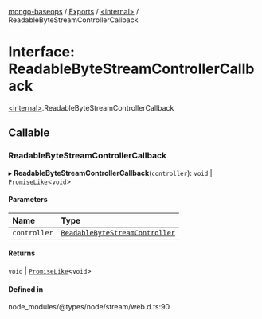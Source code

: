 [mongo-baseops](../README.md) / [Exports](../modules.md) / [\<internal\>](../modules/internal_.md) / ReadableByteStreamControllerCallback

# Interface: ReadableByteStreamControllerCallback

[\<internal\>](../modules/internal_.md).ReadableByteStreamControllerCallback

## Callable

### ReadableByteStreamControllerCallback

▸ **ReadableByteStreamControllerCallback**(`controller`): `void` \| [`PromiseLike`](internal_.PromiseLike.md)\<`void`\>

#### Parameters

| Name | Type |
| :------ | :------ |
| `controller` | [`ReadableByteStreamController`](internal_.ReadableByteStreamController.md) |

#### Returns

`void` \| [`PromiseLike`](internal_.PromiseLike.md)\<`void`\>

#### Defined in

node_modules/@types/node/stream/web.d.ts:90
